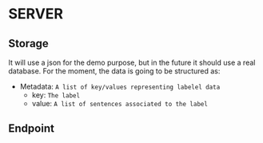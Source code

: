 # SERVER

## Storage

It will use a json for the demo purpose, but in the future it should use a real database.
For the moment, the data is going to be structured as:

- Metadata: `A list of key/values representing labelel data`
  - key: `The label`
  - value: `A list of sentences associated to the label`

## Endpoint
